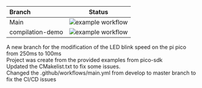 
| Branch | Status |
| :------------ |:---------------:|
| Main      | ![example workflow](https://github.com/tharnath08/ECE6785Lab0/actions/workflows/main.yml/badge.svg?branch=main) |
| compilation-demo      | ![example workflow](https://github.com/tharnath08/ECE6785Lab0/actions/workflows/main.yml/badge.svg?branch=compilation-demo)        |






A new branch for the modification of the LED blink speed on the pi pico from 250ms to 100ms \
Project was create from the provided examples from pico-sdk \
Updated the CMakelist.txt to fix some issues. \
Changed the .github/workflows/main.yml from develop to master branch to fix the CI/CD issues


